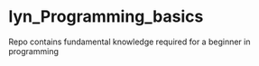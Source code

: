 # lyn_Programming_basics
Repo contains fundamental knowledge required for a beginner in programming
